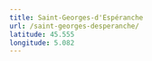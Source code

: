 ```yaml
---
title: Saint-Georges-d'Espéranche
url: /saint-georges-desperanche/
latitude: 45.555
longitude: 5.082
---
```

